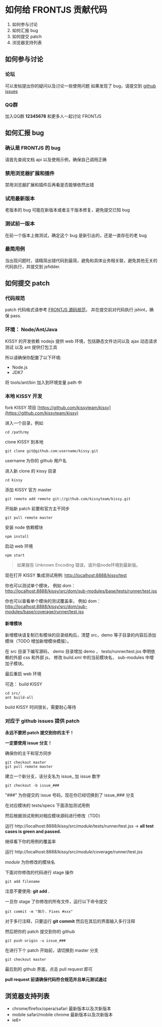 # 如何给 FRONTJS 贡献代码

1. 如何参与讨论
1. 如何汇报 bug
1. 如何提交 patch
1. 浏览器支持列表

## 如何参与讨论

### 论坛

可以发帖提出你的疑问以及讨论一些使用问题
如果发现了 bug，请提交到 [github issues](https://github.com/kissyteam/kissy/issues)

### QQ群

加入QQ群 **12345678** 和更多人一起讨论 FRONTJS 

## 如何汇报 bug

### 确认是 FRONTJS 的 bug

请首先查阅文档 api 以及使用示例，确保自己调用正确

### 禁用浏览器扩展和插件

禁用浏览器扩展和插件后再看是否能够依然出错

### 试用最新版本

老版本的 bug 可能在新版本或者主干版本修复，避免提交已知 bug

### 测试前一版本

在前一个版本上做测试，确定这个 bug 是新引出的，还是一直存在的老 bug

### 最简用例

当出现问题时，请精简出错代码到最简，避免和具体业务相关联，避免其他无关的代码执行，并提交到 jsfidder.


## 如何提交 patch

### 代码规范

patch 代码格式请参考 [FRONTJS 源码规范](http://docs.kissyui.com/1.4/docs/html/tutorials/style-guide/kissy-source-style.html)，
并在提交前对代码执行 jshint，确保 pass.

### 环境： Node/Ant/Java

KISSY 的开发依赖 nodejs 提供 web 环境，包括静态文件访问以及 ajax 动态请求测试
以及 ant 提供打包工具

所以请确保你配置了以下环境:

- Node.js
- JDK7

将 tools/ant/bin 加入到环境变量 path 中

### 本地 KISSY 开发

fork KISSY 项目 [https://github.com/kissyteam/kissy](https://github.com/kissyteam/kissy)

进入一个目录，例如

    cd /path/my

clone KISSY 到本地

    git clone git@github.com:username/kissy.git

username 为你的 github 用户名

进入新 clone 的 kissy 目录

    cd kissy

添加 KISSY 官方 master

    git remote add remote git://github.com/kissyteam/kissy.git

开始新 patch 前要和官方主干同步

    git pull remote master

安装 node 依赖模块

    npm install

启动 web 环境

    npm start
    
> 如果报告 Unknown Encoding 错误，请升级node环境到最新版。

现在打开 KISSY 集成测试用例: [http://localhost:8888/kissy/test](http://localhost:8888/kissy/test)

你也可以测试单个模块，
例如 dom：
[http://localhost:8888/kissy/src/dom/sub-modules/base/tests/runner/test.jss](http://localhost:8888/kissy/src/dom/sub-modules/base/tests/runner/test.jss)

你也可以查看单个模块的测试覆盖率，
例如 dom：
[http://localhost:8888/kissy/src/dom/sub-modules/base/coverage/runner/test.jss](http://localhost:8888/kissy/src/dom/sub-modules/base/coverage/runner/test.jss)

#### 新增模块

新增模块请复制已有模块的目录结构后，清楚 src，demo 等子目录的内容后添加模块（TODO 增加新增模块模版）。

在 src 目录下编写源码，
demo 目录增加 demo ，
tests/runner/test.jss 申明依赖的外部 css 和外部 js，
修改 build.xml 中的当前模块名，
sub-modules 中增加子模块。

最后重启 web 环境


可选： build KISSY

    cd src/
    ant build-all

build KISSY 时间很长，需要耐心等待

### 对应于 github issues 提供 patch

**永远不要把 patch 提交到你的主干！**

**一定要使用 issue 分支！**

确保你的主干和官方同步

    git checkout master
    git pull remote master


建立一个新分支，该分支名为 issue_ 加 issue 数字

    git checkout -b issue_###

"###" 为你提交的 issue 号码，现在你已经切换到了 issue_### 分支

在对应模块的 tests/specs 下面添加测试用例

然后根据测试用例对相应模块源码进行修改（TDD）

运行 http://localhost:8888/kissy/src/$module$/tests/runner/test.jss -> **all test cases is green and passed.**

继续看下你的用例的覆盖率

运行 http://localhost:8888/kissy/src/$module$/coverage/runner/test.jss

$module$ 为你修改的模块名

下面对你修改的代码进行 stage 操作

    git add filename

注意不要使用: **git add .**

一旦你 stage 了你修改的所有文件，运行以下命令提交

    git commit -m "简介. Fixes #xxx"

对于多行注释，只要运行 **git commit** 然后在其后的界面输入多行注释

然后把你的 patch 提交到你的 github

    git push origin -u issue_###

在进行下个 patch 开始前，请切换到 master 分支

    git checkout master

最后到的 github 界面，点击 pull request 即可


**pull request 前请确保代码符合规范并且单元测试通过**

## 浏览器支持列表

 - chrome/firefox/opera/safari 最新版本以及次新版本
 - mobile safari/mobile chrome 最新版本以及次新版本
 - ie6+
